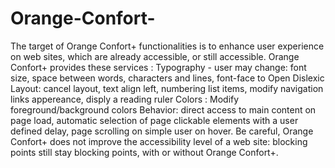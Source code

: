 # Orange-Confort-
The target of Orange Confort+ functionalities is to enhance user experience on web sites, which are already accessible, or still accessible.  Orange Confort+ provides these services : Typography - user may change: font size, space between words, characters and lines, font-face to Open Dislexic Layout: cancel layout, text align left, numbering list items, modify navigation links appereance, disply a reading ruler Colors : Modify foreground/background colors Behavior: direct access to main content on page load, automatic selection of page clickable elements with a user defined delay, page scrolling on simple user on hover. Be careful, Orange Confort+ does not improve the accessibility level of a web site: blocking points still stay blocking points, with or without Orange Confort+.
